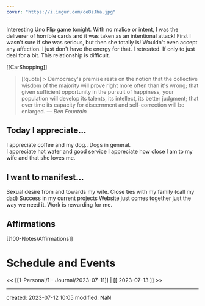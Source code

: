 ```yaml
---
cover: "https://i.imgur.com/ce8zJha.jpg"
---
```


Interesting Uno Flip game tonight.   With no malice or intent, I was the deliverer of horrible cards and it was taken as an intentional attack!   First I wasn't sure if she was serious, but then she totally is! 
Wouldn't even accept any affection.     I just don't have the energy for that.   I retreated.   If only to just deal for a bit.    This relationship is difficult.  

[[CarShopping]]



>[!quote] > Democracy's premise rests on the notion that the collective wisdom of the majority will prove right more often than it's wrong; that given sufficient opportunity in the pursuit of happiness, your population will develop its talents, its intellect, its better judgment; that over time its capacity for discernment and self-correction will be enlarged.
> — <cite>Ben Fountain</cite>

## Today I appreciate...

I appreciate coffee and my dog.. Dogs in general.  
I appreciate hot water and good service
I appreciate how close I am to my wife and that she loves me. 


## I want to manifest...
Sexual desire from and towards my wife. 
Close ties with my family (call my dad)
Success in my current projects
Website just comes together just the way we need it. 
Work is rewarding for me.   



## Affirmations
[[100-Notes/Affirmations]]













# Schedule and Events




<< [[1-Personal/1 - Journal/2023-07-11]] | [[ 2023-07-13 ]] >>

---
created: 2023-07-12 10:05
modified: NaN

 